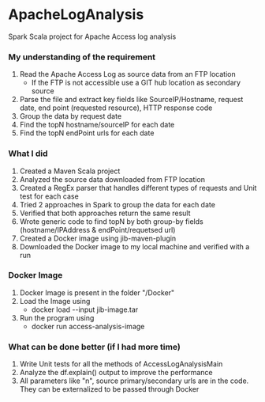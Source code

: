 # ApacheLogAnalysis
Spark Scala project for Apache Access log analysis

### My understanding of the requirement
1. Read the Apache Access Log as source data from an FTP location
   - If the FTP is not accessible use a GIT hub location as secondary source
2. Parse the file and extract key fields like SourceIP/Hostname, request date, end point (requested resource), HTTP response code
3. Group the data by request date
4. Find the topN hostname/sourceIP for each date
5. Find the topN endPoint urls for each date

### What I did
1. Created a Maven Scala project
2. Analyzed the source data downloaded from FTP location
3. Created a RegEx parser that handles different types of requests and Unit test for each case
4. Tried 2 approaches in Spark to group the data for each date
5. Verified that both approaches return the same result
6. Wrote generic code to find topN by both group-by fields (hostname/IPAddress & endPoint/requetsed url)
7. Created a Docker image using jib-maven-plugin
8. Downloaded the Docker image to my local machine and verified with a run

### Docker Image
1. Docker Image is present in the folder "/Docker"
2. Load the Image using
   - docker load --input jib-image.tar
3. Run the program using
   - docker run access-analysis-image

### What can be done better (if I had more time)
1. Write Unit tests for all the methods of AccessLogAnalysisMain
2. Analyze the df.explain() output to improve the performance
3. All parameters like "n", source primary/secondary urls are in the code. They can be externalized to be passed through Docker
